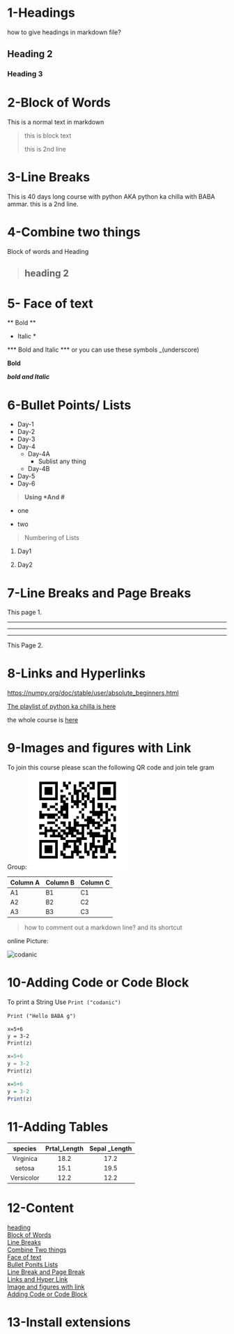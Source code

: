 # 1-Headings

how to give headings in markdown file?

## Heading 2

### Heading 3


# 2-Block of Words

This is a normal text in markdown
>this is block text
>
>this is 2nd line

# 3-Line Breaks

This is 40 days long course with python AKA python ka chilla with BABA ammar.
this is a 2nd line.

# 4-Combine two things

Block of words and Heading

> ## heading 2

# 5- Face of text


** Bold **

* Italic *

*** Bold and Italic ***
or you can use these symbols
_(underscore)

__Bold__

___bold and Italic___

# 6-Bullet Points/ Lists

- Day-1
- Day-2
- Day-3
- Day-4
    - Day-4A
        - Sublist any thing
    - Day-4B
- Day-5
- Day-6

>__Using *And #__

* one 

+ two

> Numbering of Lists

1. Day1
   
2. Day2

# 7-Line Breaks and Page Breaks 


This page 1. 
___
***
---

This Page 2.

# 8-Links and Hyperlinks

<https://numpy.org/doc/stable/user/absolute_beginners.html>

[The playlist of python ka chilla is here](https://numpy.org/doc/stable/user/absolute_beginners.html)

[Codanics]: https://numpy.org/doc/stable/user/absolute_beginners.html

the whole course is [here][codanics]

# 9-Images and figures with Link

To join this course please scan the following QR code and join tele gram Group:
![QR](QR.png)

  
Column A | Column B | Column C
---------|----------|---------
 A1 | B1 | C1
 A2 | B2 | C2
 A3 | B3 | C3

> how to comment out a markdown line? and its shortcut

online Picture:

![codanic](https://www.google.com/search?q=uol+logo&tbm=isch&ved=2ahUKEwiRkt64suD1AhWNw4UKHYSuBIoQ2-cCegQIABAA&oq=uol+&gs_lcp=CgNpbWcQARgAMgUIABCABDIFCAAQgAQyBQgAEIAEMgUIABCABDIFCAAQgAQyBQgAEIAEMgUIABCABDIFCAAQgAQyBQgAEIAEMgUIABCABDoHCAAQsQMQQzoECAAQQzoICAAQgAQQsQM6CwgAEIAEELEDEIMBUPcWWPEqYJo_aABwAHgEgAGeAogB9RCSAQUwLjEuOZgBAKABAaoBC2d3cy13aXotaW1nsAEAwAEB&sclient=img&ei=ACX6YZGSEY2HlwSE3ZLQCA&bih=657&biw=1366&rlz=1C1GCEU_enPK989PK989#imgrc=yl9QdyH1vUsHlM)

# 10-Adding Code or Code Block 

To print a String Use `Print ("codanic")`

`Print ("Hello BABA g")`

```
x=5+6
y = 3-2
Print(z)
```

```python
x=5+6
y = 3-2
Print(z)
```
```r
x=5+6
y = 3-2
Print(z)
```

# 11-Adding Tables

| species | Prtal_Length | Sepal _Length |
| :-------: | :-------: | :-------: |
| Virginica | 18.2 | 17.2 |
| setosa | 15.1 | 19.5 |
| Versicolor | 12.2 | 12.2 |

# 12-Content

[heading](#1--headings)\
[Block of Words](#2--block-of-words)\
[ Line Breaks](#3--line-breaks)\
[ Combine Two things](#4--combine-two-things)\
[Face of text](#5--face-of-text)\
[Bullet Ponits Lists](#6--bullet-points-lists)\
[Line Break and Page Break](#7-line-breaks-and-page-breaks)\
[Links and Hyper Link](#8--links-and-hyperlinks)\
[Image and figures with link](#9--images-and-figures-with-link)\
[Adding Code or Code Block](#10--Adding-Code-or-Code-Block)
[](#)


# 13-Install extensions